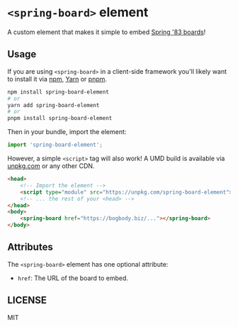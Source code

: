 # `<spring-board>` element

A custom element that makes it simple to embed [Spring '83 boards](https://github.com/robinsloan/spring-83)!

## Usage

If you are using `<spring-board>` in a client-side framework you'll likely want to install it via [npm](https://www.npmjs.com/), [Yarn](https://yarnpkg.com/) or [pnpm](https://pnpm.js.org/).

```sh
npm install spring-board-element
# or
yarn add spring-board-element
# or
pnpm install spring-board-element
```

Then in your bundle, import the element:

```js
import 'spring-board-element';
```

However, a simple `<script>` tag will also work! A UMD build is available via [unpkg.com](https://unpkg.com/) or any other CDN.

```html
<head>
	<!-- Import the element -->
	<script type="module" src="https://unpkg.com/spring-board-element"></script>
	<!-- ... the rest of your <head> -->
</head>
<body>
	<spring-board href="https://bogbody.biz/..."></spring-board>
</body>
```

## Attributes

The `<spring-board>` element has one optional attribute:

- `href`: The URL of the board to embed.

## LICENSE

MIT
